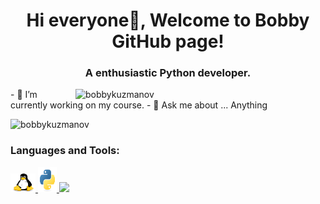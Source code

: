 <h1 align="center">Hi everyone👋, Welcome to Bobby GitHub page!</h1>
<h3 align="center">A enthusiastic Python developer.</h3>
<p><img align="right" width="400" src="https://github-readme-streak-stats.herokuapp.com/?user=bobbykuzmanov&&show_icons=true&theme=dark" alt="bobbykuzmanov" /></p>
- 🌱 I’m currently working on my course.
- 💬 Ask me about ... Anything

<p align="left"> <img src="https://komarev.com/ghpvc/?username=bobbykuzmanov&label=Profile%20views&color=0e75b6&style=flat" alt="bobbykuzmanov" /> </p>

<h3 align="left">Languages and Tools:</h3>
<p align="left"> <a href="https://www.linux.org/" target="_blank" rel="noreferrer"> <img src="https://raw.githubusercontent.com/devicons/devicon/master/icons/linux/linux-original.svg" alt="linux" width="40" height="30"/> </a> <a href="https://www.python.org" target="_blank" rel="noreferrer"> <img src="https://raw.githubusercontent.com/devicons/devicon/master/icons/python/python-original.svg" alt="python" width="30" height="40"/>
<img width='30' src="https://cdn.jsdelivr.net/gh/devicons/devicon/icons/pycharm/pycharm-original.svg" />  
  

